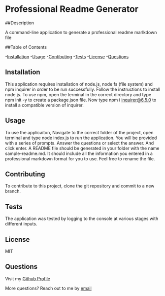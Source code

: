 # Professional Readme Generator

##Description
    
A command-line application to generate a professional readme marlkdown file 

##Table of Contents

-[Installation](#installation)
-[Usage](#usage)
-[Contibuting](#contribution)
-[Tests](#tests)
-[License](#license)
-[Questions](#questions)

## Installation
    
This application requires installation of node.js, node fs (file system) and npm inquirer in order to be run successfully. Follow the instructions to install node.js. To use npm, open the terminal in the correct directory and type npm init -y to create a package.json file. Now type npm i inquirer@6.5.0 to install a compatible version of inquirer.

## Usage

To use the applicaiton, Navigate to the correct folder of the project, open terminal and type node index.js to run the application. You will be provided with a series of prompts. Answer the questions or select the answer. And click enter. A README file should be generated in your folder with the name sample-readme.md. It should include all the information you entered in a professional markdown format for you to use. Feel free to rename the file. 

## Contributing

To contribute to this project, clone the git repository and commit to a new branch. 

## Tests

The application was tested by logging to the console at various stages with different inputs. 

## License

MIT

## Questions

Visit my [Github Profile](https://github.com/ShaliniSunkuru)

More questions? Reach out to me by [email](shalini.sunkuru@gmail.com)
